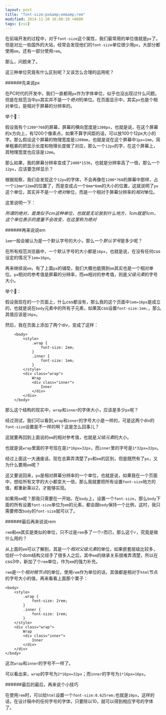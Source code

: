```yaml
---
layout: post
title: "font-size:px&amp;em&amp;rem"
modified: 2014-11-20 16:00:10 +0800
tags: [css]
---
```


在前端开发的过程中，对于`font-size`这个属性，我们最常用的单位值就是`px`了。但是对比一些国外的大站，经常会发现他们的`font-size`单位很少用`px`，大部分都使用`em`，还有一部分使用`rem`。

那么，问题来了。

这三种单位究竟有什么区别呢？又该怎么合理的运用呢？

######先来说px

在PC时代的开发中，我们一直都用`px`作为字体单位，似乎也没出现过什么问题。但是在规范当中`px`其实并不是一个*绝对*的单位。在页面显示中，其实`px`也是个相对单位，是相对于屏幕的分辨率的。

举个🌰：

假设我有个`1200*768`的屏幕，屏幕的横向宽度是`1200px`，也就是说，在这个屏幕的x方向上，有1200个像素点，如果不算字间距的话，可以放100个12px大小的字。那么假设这个屏幕的物理宽度是`1200mm`，也就是说在这个屏幕中`1px=1mm`，简单粗暴的把显示长度和物理长度做了对应，那么一个`12px`的字，在这个屏幕上，其物理宽度也应该是`12mm`。

那么如果，我的屏幕分辨率变成了`2400*1536`，也就是分辨率高了一倍，那么一个`12px`，应该要怎样显示？

根据观察，我们会发现这个`12px`的字体，不会再像在`1200*768`的屏幕中那样，占一个`12mm*12mm`的位置了，而是变成占一个`6mm*6mm`的大小的位置，这就说明了`px`这个单位，其实并不是一个*绝对*单位，而是一个相对于屏幕分辨率的*相对*单位。

这里说明一下：

*所谓的绝对，是类似于cm这种单位，也就是无论放到什么地方，1cm就是1cm，这个单位表示的度量不会改变，在这里称为绝对*


######再来说说em

`1em`一般会被认为是一个默认字号的大小，那么一个*默认字号*是多少呢？

在所有规范浏览器中，一个默认字号的大小都是`16px`，也就是说，在没有任何css设定的情况下`1em=16px`。

再来继续说`em`，有了上面`px`的铺垫，我们大概也能猜到`em`其实也是一个相对单位。`px`相对的参考值是屏幕的分辨率，而`em`相对的参考值，则是*父级元素*的字号大小。

举个🌰：

假设我现在的一个页面上，什么css都没有，那么我的这个页面中`1em=16px`是成立的，也就是说在`body`元素中的所有子元素，如果其css设置`font-size:1em;`，那么其值应该是`16px`。

然后，我在页面上添加了两个div，变成了这样：

		<body>
			<style>
				.wrap {
					font-size: 2em;
				}
				.inner {
					font-size: 1em;
				}
			</style>
			<div class="wrap">
				Wrap
				<div class="inner">
					Inner
				</div>
			</div>
		</body>

那么这个结构的现实中，`wrap`和`inner`的字体大小，应该是多少`px`呢？

经过测试，我们可以看到,`wrap`和`inner`的字号大小是一样的，可是这两个div的`font-size`设置是不一样的啊？这是怎么回事儿？

这就要再回到上面说的`em`的相对参考值，也就是*父级元素*的大小。

也就是说`wrap`里面的字号现在是`2*16px=32px`，而`inner`里的字号是`1*32px=32px`。

经过上面这一大通废话，现在总算弄清楚了`px`和`em`的区别，但是既然有了`px`，又为什么要用`em`呢？

这又要说回来，`px`是相对屏幕分辨率的一个单位，也就是说，如果我在一个页面中，想给所有文字的大小都变大一倍，那么我就要把所有设置`font-size`地方的值，都重新乘以2，才能够实现。

如果用`em`呢？那我只需要在一开始，在`body`上，设置一个`font-size`，那么`body`下面的所有设置`font-size`单位为`em`的元素，都会跟`body`保持一个比例，这时，我只需要修改`body`的`font-size`就可以了。

######最后再来说说rem

`rem`和`em`其实是类似的单位，只不过是`rem`多了一个`r`而已，那么这个`r`，究竟是做什么用的？

从上面的`em`可以了解到，其是一个*相对父级元素*的单位，如果嵌套层级比较多，恰好一个dom结构又经手了很多人之后，其中`em`的继承关系很难弄清楚，所以在css3中，新加了个`rem`单位，作为`em`的强力补充。

`rem`是一个*相对根节点*的单位，使用`rem`作为单位的话，其值都是相对于`html`节点的字号大小的值，再来看看上面那个栗子：

	
	<body>
		<style>
			.wrap {
				font-size: 2rem;
			}
			.inner {
				font-size: 1rem;
			}
		</style>
		<div class="wrap">
			Wrap
			<div class="inner">
				Inner
			</div>
		</div>
	</body>


这次`wrap`和`inner`的字号不一样了。

可以看出来，`wrap`的字号为`2*16px=32px`；而`inner`的字号为`1*16px=16px`。

######最后的最后，再来说个小技巧

在使用`rem`时，可以给`html`设置一个`font-size:0.625rem;`也就是`10px`，这样的话，在设计稿中的任何字号的字体，只要除以10，就可以得到相应字号的字体了。








